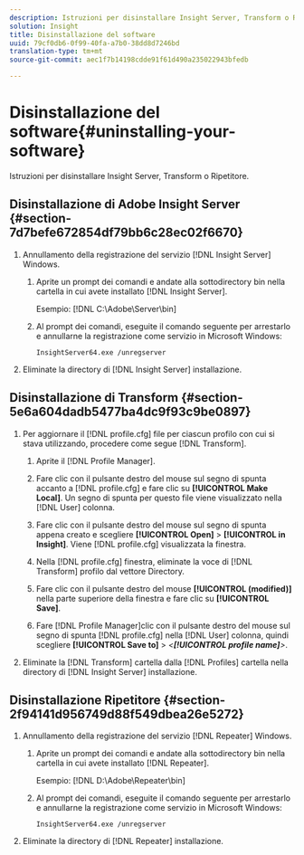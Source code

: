 ```yaml
---
description: Istruzioni per disinstallare Insight Server, Transform o Ripetitore.
solution: Insight
title: Disinstallazione del software
uuid: 79cf0db6-0f99-40fa-a7b0-38dd8d7246bd
translation-type: tm+mt
source-git-commit: aec1f7b14198cdde91f61d490a235022943bfedb

---
```



# Disinstallazione del software{#uninstalling-your-software}

Istruzioni per disinstallare Insight Server, Transform o Ripetitore.

## Disinstallazione di Adobe Insight Server {#section-7d7befe672854df79bb6c28ec02f6670}

1. Annullamento della registrazione del servizio [!DNL Insight Server] Windows.

   1. Aprite un prompt dei comandi e andate alla sottodirectory bin nella cartella in cui avete installato [!DNL Insight Server].

      Esempio: [!DNL C:\Adobe\Server\bin]

   1. Al prompt dei comandi, eseguite il comando seguente per arrestarlo e annullarne la registrazione come servizio in Microsoft Windows:

      ```
      InsightServer64.exe /unregserver
      ```

1. Eliminate la directory di [!DNL Insight Server] installazione.

## Disinstallazione di Transform {#section-5e6a604dadb5477ba4dc9f93c9be0897}

1. Per aggiornare il [!DNL profile.cfg] file per ciascun profilo con cui si stava utilizzando, procedere come segue [!DNL Transform].

   1. Aprite il [!DNL Profile Manager].
   1. Fare clic con il pulsante destro del mouse sul segno di spunta accanto a [!DNL profile.cfg] e fare clic su **[!UICONTROL Make Local]**. Un segno di spunta per questo file viene visualizzato nella [!DNL User] colonna.

   1. Fare clic con il pulsante destro del mouse sul segno di spunta appena creato e scegliere **[!UICONTROL Open]** > **[!UICONTROL in Insight]**. Viene [!DNL profile.cfg] visualizzata la finestra.

   1. Nella [!DNL profile.cfg] finestra, eliminate la voce di [!DNL Transform] profilo dal vettore Directory.

   1. Fare clic con il pulsante destro del mouse **[!UICONTROL (modified)]** nella parte superiore della finestra e fare clic su **[!UICONTROL Save]**.

   1. Fare [!DNL Profile Manager]clic con il pulsante destro del mouse sul segno di spunta [!DNL profile.cfg] nella [!DNL User] colonna, quindi scegliere **[!UICONTROL Save to]** > *&lt;**[!UICONTROL profile name]**>*.

1. Eliminate la [!DNL Transform] cartella dalla [!DNL Profiles] cartella nella directory di [!DNL Insight Server] installazione.

## Disinstallazione Ripetitore {#section-2f94141d956749d88f549dbea26e5272}

1. Annullamento della registrazione del servizio [!DNL Repeater] Windows.

   1. Aprite un prompt dei comandi e andate alla sottodirectory bin nella cartella in cui avete installato [!DNL Repeater].

      Esempio: [!DNL D:\Adobe\Repeater\bin]

   1. Al prompt dei comandi, eseguite il comando seguente per arrestarlo e annullarne la registrazione come servizio in Microsoft Windows:

      ```
      InsightServer64.exe /unregserver
      ```

1. Eliminate la directory di [!DNL Repeater] installazione.

